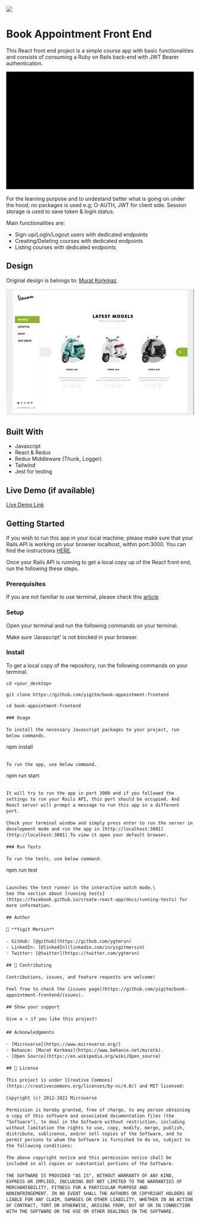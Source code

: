 ![](https://img.shields.io/badge/Microverse-blueviolet)

# Book Appointment Front End

This React front end project is a simple course app with basic functionalities and consists of consuming a Ruby on Rails back-end with JWT Bearer authentication.

![App Screenshot](src/images/app.gif)

For the learning purpose and to undestand better what is going on under the hood; no packages is used e.g; O-AUTH, JWT for client side. Session storage is used to save token & login status.

Main functionalities are:

- Sign-up/Login/Logout users with dedicated endpoints
- Creating/Deleting courses with dedicated endpoints
- Listing courses with dedicated endpoints

## Design

Original design is belongs to: [Murat Korkmaz](https://www.behance.net/muratk).

![Design](./src/images/design.png)

## Built With

- Javascript
- React & Redux
- Redux Middleware (Thunk, Logger)
- Tailwind
- Jest for testing

## Live Demo (if available)

[Live Demo Link](https://nimble-hummingbird-7623a3.netlify.app)

## Getting Started

If you wish to run this app in your local machine; please make sure that your Rails API is working on your browser localhost, within port:3000. You can find the instructions [HERE](https://github.com/yigitm/book-appointment/edit/API-readme/README.md).

Once your Rails API is running to get a local copy up of the React front end, run the following these steps.

### Prerequisites

If you are not familiar to use terminal, please check this [article](https://www.theodinproject.com/courses/web-development-101/lessons/command-line-basics-web-development-101)

### Setup

Open your terminal and run the following commands on your terminal.

Make sure 'Javascript' is not blocked in your browser.

### Install

To get a local copy of the repository, run the following commands on your terminal.

```
cd <your_desktop>
```

```
git clone https://github.com/yigitm/book-appointment-frontend
```

```
cd book-appointment-frontend

### Usage

To install the necessary Javascript packages to your project, run below commands.

```

npm install

```

To run the app, use below command.

```

npm run start

```

It will try to run the app in port 3000 and if you followed the settings to run your Rails API, this port should be occupied. And React server will prompt a message to run this app in a different port.

Check your terminal window and simply press enter to run the server in development mode and run the app in [http://localhost:3001](http://localhost:3001).To view it open your default browser.

### Run Tests

To run the tests, use below command.

```

npm run test

```

Launches the test runner in the interactive watch mode.\
See the section about [running tests](https://facebook.github.io/create-react-app/docs/running-tests) for more information.

## Author

👤 **Yigit Mersin**

- GitHub: [@github](https://github.com/ygtmrsn)
- LinkedIn: [@linkedIn](linkedin.com/in/yigitmersin)
- Twitter: [@twitter](https://twitter.com/ygtmrsn)

## 🤝 Contributing

Contributions, issues, and feature requests are welcome!

Feel free to check the [issues page](https://github.com/yigitm/book-appointment-frontend/issues).

## Show your support

Give a ⭐️ if you like this project!

## Acknowledgments

- [Microverse](https://www.microverse.org/)
- Behance: [Murat Korkmaz](https://www.behance.net/muratk).
- [Open Source](https://en.wikipedia.org/wiki/Open_source)

## 📝 License

This project is under [Creative Commons](https://creativecommons.org/licenses/by-nc/4.0/) and MIT licensed:

Copyright (c) 2012-2022 Microverse

Permission is hereby granted, free of charge, to any person obtaining
a copy of this software and associated documentation files (the
"Software"), to deal in the Software without restriction, including
without limitation the rights to use, copy, modify, merge, publish,
distribute, sublicense, and/or sell copies of the Software, and to
permit persons to whom the Software is furnished to do so, subject to
the following conditions:

The above copyright notice and this permission notice shall be
included in all copies or substantial portions of the Software.

THE SOFTWARE IS PROVIDED "AS IS", WITHOUT WARRANTY OF ANY KIND,
EXPRESS OR IMPLIED, INCLUDING BUT NOT LIMITED TO THE WARRANTIES OF
MERCHANTABILITY, FITNESS FOR A PARTICULAR PURPOSE AND
NONINFRINGEMENT. IN NO EVENT SHALL THE AUTHORS OR COPYRIGHT HOLDERS BE
LIABLE FOR ANY CLAIM, DAMAGES OR OTHER LIABILITY, WHETHER IN AN ACTION
OF CONTRACT, TORT OR OTHERWISE, ARISING FROM, OUT OF OR IN CONNECTION
WITH THE SOFTWARE OR THE USE OR OTHER DEALINGS IN THE SOFTWARE.
```
